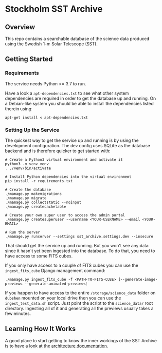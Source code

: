 # Stockholm SST Archive

## Overview

This repo contains a searchable database of the science data produced using the Swedish 1-m Solar Telescope (SST).

## Getting Started

### Requirements

The service needs Python >= 3.7 to run.

Have a look a `apt-dependencies.txt` to see what other system dependencies are required in order to get the database up
and running. On a Debian-like system you should be able to install the dependencies listed therein using:

    apt-get install < apt-dependencies.txt

### Setting Up the Service

The quickest way to get the service up and running is by using the development configuration. The dev config uses SQLite
as the database backend and is therefore quicker to get started with:

    # Create a Python3 virtual environment and activate it
    python3 -m venv venv
    . ./venv/bin/activate
    
    # Install Python dependencies into the virtual environment
    pip install -r requirements.txt

    # Create the database
    ./manage.py makemigrations
    ./manage.py migrate
    ./manage.py collectstatic --noinput
    ./manage.py createcachetable

    # Create your own super user to access the admin portal
    ./manage.py createsuperuser --username <YOUR-USERNAME> --email <YOUR-EMAIL>
    
    # Run the server
    ./manage.py runserver --settings sst_archive.settings.dev --insecure

That should get the service up and running. But you won't see any data since it hasn't yet been ingested into the
database. To do that, you need to have access to some FITS cubes.

If you only have access to a couple of FITS cubes you can use the `ingest_fits_cube` Django management command:

    ./manage.py ingest_fits_cube -f <PATH-TO-FITS-CUBE> [--generate-image-previews --generate-animated-previews]

If you happen to have access to the entire `/storage/science_data` folder on `dubshen` mounted on your local drive then
you can use the `ingest_test_data.sh` script. Just point the script to the `science_data/` root directory. Ingesting all
of it and generating all the previews usually takes a few minutes.

## Learning How It Works

A good place to start getting to know the inner workings of the SST Archive is to have a look at the
[architecture documentation](./docs/ARCHITECTURE.md). 